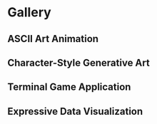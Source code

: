# Gallery

## ASCII Art Animation

## Character-Style Generative Art

## Terminal Game Application

## Expressive Data Visualization

